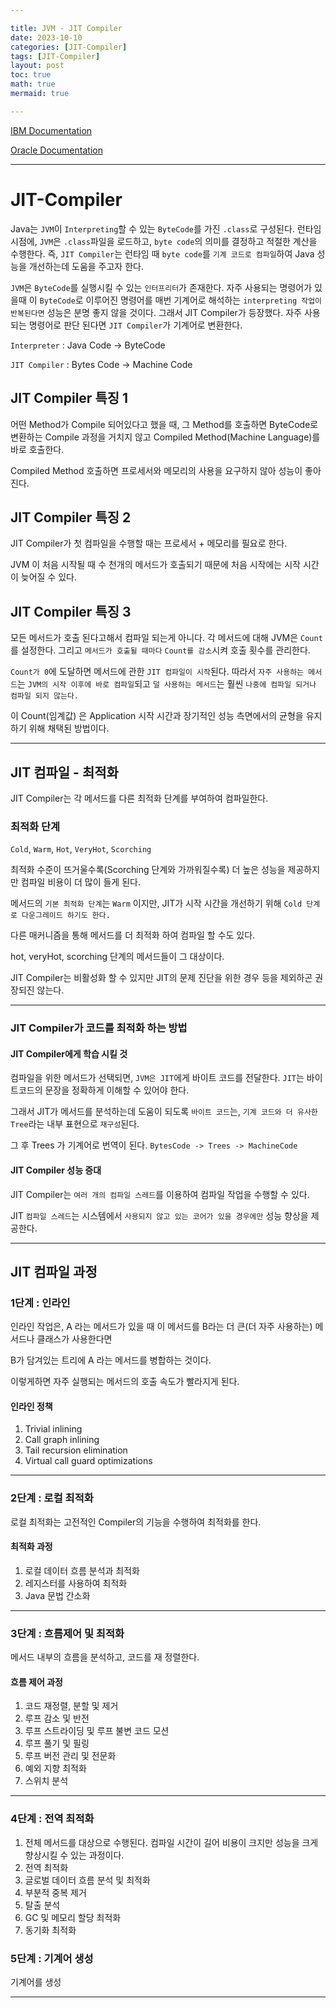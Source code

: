 ```yaml
---

title: JVM - JIT Compiler
date: 2023-10-10
categories: [JIT-Compiler]
tags: [JIT-Compiler]
layout: post
toc: true
math: true
mermaid: true

---
```


[IBM Documentation](https://www.ibm.com/docs/en/ztpf/1.1.0.15?topic=reference-jit-compiler)

[Oracle Documentation](https://docs.oracle.com/javase/specs/jvms/se8/html/index.html)

---

# JIT-Compiler

Java는 `JVM`이 `Interpreting`할 수 있는 `ByteCode`를 가진 `.class`로 구성된다. 런타임 시점에, `JVM`은 `.class`파일을 로드하고, `byte code`의 의미를 결정하고 적절한 계산을 수행한다. 즉, `JIT Compiler`는 런타임 때 `byte code`를 `기계 코드로 컴파일`하여 Java 성능을 개선하는데 도움을 주고자 한다.

`JVM`은 `ByteCode`를 실행시킬 수 있는 `인터프리터`가 존재한다. 자주 사용되는 명령어가 있을때 이 `ByteCode`로 이루어진 명령어를 매번 기계어로 해석하는 `interpreting 작업이 반복된다면` 성능은 분명 좋지 않을 것이다. 그래서 JIT Compiler가 등장했다. 자주 사용되는 명령어로 판단 된다면 `JIT Compiler`가 기계어로 변환한다.

`Interpreter` : Java Code -> ByteCode

`JIT Compiler` : Bytes Code -> Machine Code

## JIT Compiler 특징 1

어떤 Method가 Compile 되어있다고 했을 때, 그 Method를 호출하면 ByteCode로 변환하는 Compile 과정을 거치지 않고 Compiled Method(Machine Language)를 바로 호출한다.

Compiled Method 호출하면 프로세서와 메모리의 사용을 요구하지 않아 성능이 좋아진다.

## JIT Compiler 특징 2

JIT Compiler가 첫 컴파일을 수행할 때는 프로세서 + 메모리를 필요로 한다.

JVM 이 처음 시작될 때 수 천개의 메서드가 호출되기 때문에 처음 시작에는 시작 시간이 늦어질 수 있다.

## JIT Compiler 특징 3

모든 메서드가 호출 된다고해서 컴파일 되는게 아니다. 각 메서드에 대해 JVM은 `Count`를 설정한다. 그리고 `메서드가 호출될 때마다` `Count를 감소`시켜 호출 횟수를 관리한다.

`Count가 0`에 도달하면 메서드에 관한 `JIT 컴파일이 시작`된다. 따라서 `자주 사용하는 메서드`는 `JVM의 시작 이후에 바로 컴파일`되고 `덜 사용하는 메서드`는 훨씬 `나중에 컴파일 되거나 컴파일 되지 않는다.`

이 Count(임계값) 은 Application 시작 시간과 장기적인 성능 측면에서의 균형을 유지하기 위해 채택된 방법이다.

---

## JIT 컴파일 - 최적화

JIT Compiler는 각 메서드를 다른 최적화 단계를 부여하여 컴파일한다.

### 최적화 단계

`Cold`, `Warm`, `Hot`, `VeryHot`, `Scorching`

최적화 수준이 뜨거울수록(Scorching 단계와 가까워질수록) 더 높은 성능을 제공하지만 컴파일 비용이 더 많이 들게 된다.

메서드의 `기본 최적화 단계`는 `Warm` 이지만, JIT가 시작 시간을 개선하기 위해 `Cold 단계로 다운그레이드 하기도 한다.`

다른 매커니즘을 통해 메서드를 더 최적화 하여 컴파일 할 수도 있다.

hot, veryHot, scorching 단계의 메서드들이 그 대상이다.

JIT Compiler는 비활성화 할 수 있지만 JIT의 문제 진단을 위한 경우 등을 제외하곤 권장되진 않는다.

---

### JIT Compiler가 코드를 최적화 하는 방법

#### JIT Compiler에게 학습 시킬 것

컴파일을 위한 메서드가 선택되면, `JVM은 JIT`에게 바이트 코드를 전달한다. `JIT`는 바이트코드의 문장을 정확하게 이해할 수 있어야 한다.

그래서 JIT가 메서드를 분석하는데 도움이 되도록 `바이트 코드`는, `기계 코드와 더 유사한 Tree`라는 내부 표현으로 `재구성`된다.

그 후 Trees 가 기계어로 번역이 된다. `BytesCode -> Trees -> MachineCode`

#### JIT Compiler 성능 증대

JIT Compiler는 `여러 개의 컴파일 스레드`를 이용하여 컴파일 작업을 수행할 수 있다.

JIT `컴파일 스레드`는 시스템에서 `사용되지 않고 있는 코어가 있을 경우에만` 성능 향상을 제공한다.

---

## JIT 컴파일 과정

### 1단계 : 인라인

인라인 작업은, A 라는 메서드가 있을 때 이 메서드를 B라는 더 큰(더 자주 사용하는) 메서드나 클래스가 사용한다면

B가 담겨있는 트리에 A 라는 메서드를 병합하는 것이다.

이렇게하면 자주 실행되는 메서드의 호출 속도가 빨라지게 된다.

#### 인라인 정책

1. Trivial inlining
2. Call graph inlining
3. Tail recursion elimination
4. Virtual call guard optimizations

---

### 2단계 : 로컬 최적화

로컬 최적화는 고전적인 Compiler의 기능을 수행하여 최적화를 한다.

#### 최적화 과정

1. 로컬 데이터 흐름 분석과 최적화
2. 레지스터를 사용하여 최적화
3. Java 문법 간소화

---

### 3단계 : 흐름제어 및 최적화

메서드 내부의 흐름을 분석하고, 코드를 재 정렬한다.

#### 흐름 제어 과정

1. 코드 재정렬, 분할 및 제거
2. 루프 감소 및 반전
3. 루프 스트라이딩 및 루프 불변 코드 모션
4. 루프 풀기 및 필링
5. 루프 버전 관리 및 전문화
6. 예외 지향 최적화
7. 스위치 분석

---

### 4단계 : 전역 최적화

1. 전체 메서드를 대상으로 수행된다. 컴파일 시간이 길어 비용이 크지만 성능을 크게 향상시킬 수 있는 과정이다.
2. 전역 최적화
3. 글로벌 데이터 흐름 분석 및 최적화
4. 부분적 중복 제거
5. 탈출 분석
6. GC 및 메모리 할당 최적화
7. 동기화 최적화

### 5단계 : 기계어 생성

기계어를 생성

---
